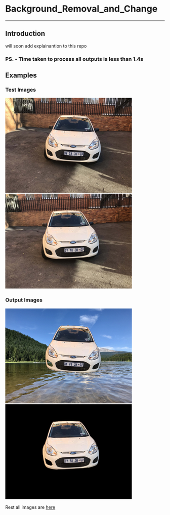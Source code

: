 # Background_Removal_and_Change
___
## Introduction
will soon add explainantion to this repo

### PS. - Time taken to process all outputs is less than 1.4s

## Examples
### Test Images

<img src='https://github.com/Chaitanya-Thombare/Background_Removal_and_Change/blob/main/images/view1.jpeg' width='400'>
<img src='https://github.com/Chaitanya-Thombare/Background_Removal_and_Change/blob/main/images/view2.jpeg' width='400'>


### Output Images

<img src='https://github.com/Chaitanya-Thombare/Background_Removal_and_Change/blob/main/images/output1c.jpg' width='400'>
<img src='https://github.com/Chaitanya-Thombare/Background_Removal_and_Change/blob/main/images/output2r.jpeg' width='400'>

Rest all images are [here](https://github.com/Chaitanya-Thombare/Background_Removal_and_Change/tree/main/images)

